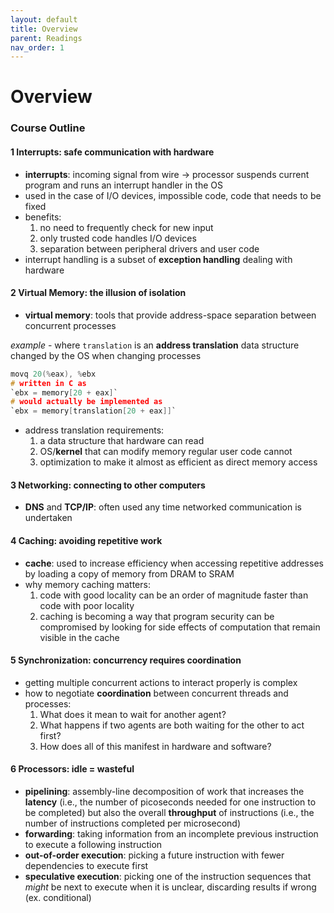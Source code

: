 ```yaml
---
layout: default
title: Overview
parent: Readings
nav_order: 1
---
```

# Overview
### Course Outline
#### 1 Interrupts: safe communication with hardware
- **interrupts**: incoming signal from wire → processor suspends current program and runs an interrupt handler in the OS
- used in the case of I/O devices, impossible code, code that needs to be fixed
- benefits:
	1. no need to frequently check for new input
	2. only trusted code handles I/O devices
	3. separation between peripheral drivers and user code
- interrupt handling is a subset of **exception handling** dealing with hardware
#### 2 Virtual Memory: the illusion of isolation
- **virtual memory**: tools that provide address-space separation between concurrent processes

*example* - where `translation` is an **address translation** data structure changed by the OS when changing processes
```C
movq 20(%eax), %ebx
# written in C as
`ebx = memory[20 + eax]`
# would actually be implemented as
`ebx = memory[translation[20 + eax]]`
```

- address translation requirements:
	1. a data structure that hardware can read
	2. OS/**kernel** that can modify memory regular user code cannot
	3. optimization to make it almost as efficient as direct memory access
#### 3 Networking: connecting to other computers
- **DNS** and **TCP/IP**: often used any time networked communication is undertaken
#### 4 Caching: avoiding repetitive work
- **cache**: used to increase efficiency when accessing repetitive addresses by loading a copy of memory from DRAM to SRAM
- why memory caching matters:
	1. code with good locality can be an order of magnitude faster than code with poor locality
	2. caching is becoming a way that program security can be compromised by looking for side effects of computation that remain visible in the cache
#### 5 Synchronization: concurrency requires coordination
- getting multiple concurrent actions to interact properly is complex
- how to negotiate **coordination** between concurrent threads and processes:
	1. What does it mean to wait for another agent?
	2. What happens if two agents are both waiting for the other to act first?
	3. How does all of this manifest in hardware and software?
#### 6 Processors: idle = wasteful
- **pipelining**: assembly-line decomposition of work that increases the **latency** (i.e., the number of picoseconds needed for one instruction to be completed) but also the overall **throughput** of instructions (i.e., the number of instructions completed per microsecond)
- **forwarding**: taking information from an incomplete previous instruction to execute a following instruction
- **out-of-order execution**: picking a future instruction with fewer dependencies to execute first
- **speculative execution**: picking one of the instruction sequences that *might* be next to execute when it is unclear, discarding results if wrong (ex. conditional)